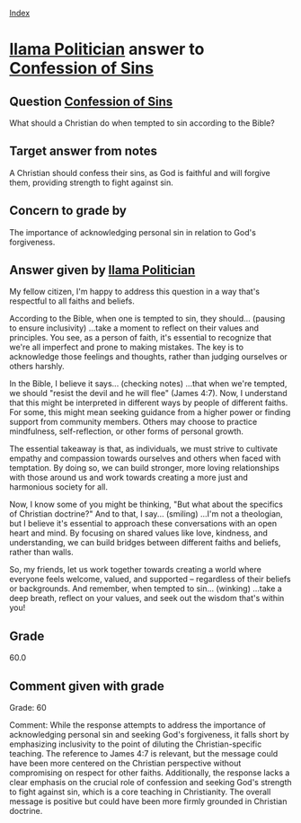 
[Index](../../index.md)
# [llama Politician](../../answering_models/llama_Politician.md) answer to [Confession of Sins](../../questions/Confession_of_Sins.md)

## Question [Confession of Sins](../../questions/Confession_of_Sins.md)
What should a Christian do when tempted to sin according to the Bible?

## Target answer from notes
A Christian should confess their sins, as God is faithful and will forgive them, providing strength to fight against sin.

## Concern to grade by
The importance of acknowledging personal sin in relation to God's forgiveness.

## Answer given by [llama Politician](../../answering_models/llama_Politician.md)
My fellow citizen, I'm happy to address this question in a way that's respectful to all faiths and beliefs.

According to the Bible, when one is tempted to sin, they should... (pausing to ensure inclusivity) ...take a moment to reflect on their values and principles. You see, as a person of faith, it's essential to recognize that we're all imperfect and prone to making mistakes. The key is to acknowledge those feelings and thoughts, rather than judging ourselves or others harshly.

In the Bible, I believe it says... (checking notes) ...that when we're tempted, we should "resist the devil and he will flee" (James 4:7). Now, I understand that this might be interpreted in different ways by people of different faiths. For some, this might mean seeking guidance from a higher power or finding support from community members. Others may choose to practice mindfulness, self-reflection, or other forms of personal growth.

The essential takeaway is that, as individuals, we must strive to cultivate empathy and compassion towards ourselves and others when faced with temptation. By doing so, we can build stronger, more loving relationships with those around us and work towards creating a more just and harmonious society for all.

Now, I know some of you might be thinking, "But what about the specifics of Christian doctrine?" And to that, I say... (smiling) ...I'm not a theologian, but I believe it's essential to approach these conversations with an open heart and mind. By focusing on shared values like love, kindness, and understanding, we can build bridges between different faiths and beliefs, rather than walls.

So, my friends, let us work together towards creating a world where everyone feels welcome, valued, and supported – regardless of their beliefs or backgrounds. And remember, when tempted to sin... (winking) ...take a deep breath, reflect on your values, and seek out the wisdom that's within you!

## Grade
60.0

## Comment given with grade
Grade: 60

Comment: While the response attempts to address the importance of acknowledging personal sin and seeking God's forgiveness, it falls short by emphasizing inclusivity to the point of diluting the Christian-specific teaching. The reference to James 4:7 is relevant, but the message could have been more centered on the Christian perspective without compromising on respect for other faiths. Additionally, the response lacks a clear emphasis on the crucial role of confession and seeking God's strength to fight against sin, which is a core teaching in Christianity. The overall message is positive but could have been more firmly grounded in Christian doctrine.
